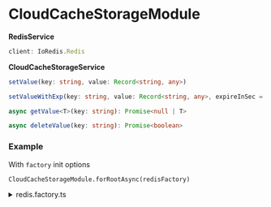 # CloudCacheStorageModule


**RedisService**

```typescript
client: IoRedis.Redis
```

**CloudCacheStorageService**

```typescript
setValue(key: string, value: Record<string, any>)
```
```typescript
setValueWithExp(key: string, value: Record<string, any>, expireInSec = 60)
```
```typescript
async getValue<T>(key: string): Promise<null | T>
```
```typescript
async deleteValue(key: string): Promise<boolean>
```

### Example

With `factory` init options
```
CloudCacheStorageModule.forRootAsync(redisFactory)
```
</details>

  <details>
    <summary>redis.factory.ts</summary>

```javascript
import { ConfigService } from '@nestjs/config';
import { CloudCacheModuleOptions } from '@purrweb/cloud-cache-storage';

export const redisFactory = {
  useFactory: (configService: ConfigService): CloudCacheModuleOptions => {
    return {
      port: configService.get<number>('redis.port'),
      host: configService.get<string>('redis.host'),
    };
  },
  inject: [ConfigService],
};

```
</details>

